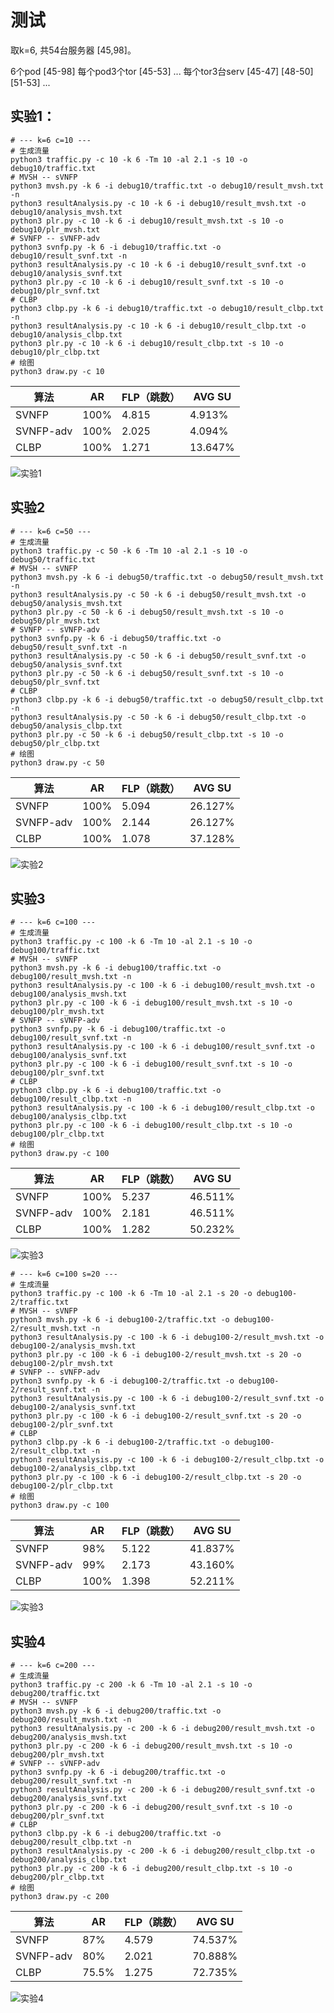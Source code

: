 # 测试

取k=6, 共54台服务器 [45,98]。

6个pod         [45-98]
每个pod3个tor   [45-53] ...
每个tor3台serv  [45-47] [48-50] [51-53] ...

## 实验1：

```shell
# --- k=6 c=10 ---
# 生成流量
python3 traffic.py -c 10 -k 6 -Tm 10 -al 2.1 -s 10 -o debug10/traffic.txt
# MVSH -- sVNFP
python3 mvsh.py -k 6 -i debug10/traffic.txt -o debug10/result_mvsh.txt -n
python3 resultAnalysis.py -c 10 -k 6 -i debug10/result_mvsh.txt -o debug10/analysis_mvsh.txt
python3 plr.py -c 10 -k 6 -i debug10/result_mvsh.txt -s 10 -o debug10/plr_mvsh.txt
# SVNFP -- sVNFP-adv
python3 svnfp.py -k 6 -i debug10/traffic.txt -o debug10/result_svnf.txt -n
python3 resultAnalysis.py -c 10 -k 6 -i debug10/result_svnf.txt -o debug10/analysis_svnf.txt
python3 plr.py -c 10 -k 6 -i debug10/result_svnf.txt -s 10 -o debug10/plr_svnf.txt
# CLBP
python3 clbp.py -k 6 -i debug10/traffic.txt -o debug10/result_clbp.txt -n
python3 resultAnalysis.py -c 10 -k 6 -i debug10/result_clbp.txt -o debug10/analysis_clbp.txt
python3 plr.py -c 10 -k 6 -i debug10/result_clbp.txt -s 10 -o debug10/plr_clbp.txt
# 绘图
python3 draw.py -c 10
```

| 算法       | AR    | FLP（跳数） | AVG SU  |
| ---       | ---   | ---        | ---     |
| SVNFP     | 100%  |  4.815     | 4.913%  |
| SVNFP-adv | 100%  |  2.025     | 4.094%  |
| CLBP      | 100%  |  1.271     |13.647%  |

![实验1](../results/c10.png)

## 实验2

```shell
# --- k=6 c=50 ---
# 生成流量
python3 traffic.py -c 50 -k 6 -Tm 10 -al 2.1 -s 10 -o debug50/traffic.txt
# MVSH -- sVNFP
python3 mvsh.py -k 6 -i debug50/traffic.txt -o debug50/result_mvsh.txt -n
python3 resultAnalysis.py -c 50 -k 6 -i debug50/result_mvsh.txt -o debug50/analysis_mvsh.txt
python3 plr.py -c 50 -k 6 -i debug50/result_mvsh.txt -s 10 -o debug50/plr_mvsh.txt
# SVNFP -- sVNFP-adv
python3 svnfp.py -k 6 -i debug50/traffic.txt -o debug50/result_svnf.txt -n
python3 resultAnalysis.py -c 50 -k 6 -i debug50/result_svnf.txt -o debug50/analysis_svnf.txt
python3 plr.py -c 50 -k 6 -i debug50/result_svnf.txt -s 10 -o debug50/plr_svnf.txt
# CLBP
python3 clbp.py -k 6 -i debug50/traffic.txt -o debug50/result_clbp.txt -n
python3 resultAnalysis.py -c 50 -k 6 -i debug50/result_clbp.txt -o debug50/analysis_clbp.txt
python3 plr.py -c 50 -k 6 -i debug50/result_clbp.txt -s 10 -o debug50/plr_clbp.txt
# 绘图
python3 draw.py -c 50
```

| 算法       | AR    | FLP（跳数） | AVG SU  |
| ---       | ---   | ---        | ---     |
| SVNFP     | 100%  |  5.094     |26.127%  |
| SVNFP-adv | 100%  |  2.144     |26.127%  |
| CLBP      | 100%  |  1.078     |37.128%  |

![实验2](../results/c50.png)

## 实验3

```shell
# --- k=6 c=100 ---
# 生成流量
python3 traffic.py -c 100 -k 6 -Tm 10 -al 2.1 -s 10 -o debug100/traffic.txt
# MVSH -- sVNFP
python3 mvsh.py -k 6 -i debug100/traffic.txt -o debug100/result_mvsh.txt -n
python3 resultAnalysis.py -c 100 -k 6 -i debug100/result_mvsh.txt -o debug100/analysis_mvsh.txt
python3 plr.py -c 100 -k 6 -i debug100/result_mvsh.txt -s 10 -o debug100/plr_mvsh.txt
# SVNFP -- sVNFP-adv
python3 svnfp.py -k 6 -i debug100/traffic.txt -o debug100/result_svnf.txt -n
python3 resultAnalysis.py -c 100 -k 6 -i debug100/result_svnf.txt -o debug100/analysis_svnf.txt
python3 plr.py -c 100 -k 6 -i debug100/result_svnf.txt -s 10 -o debug100/plr_svnf.txt
# CLBP
python3 clbp.py -k 6 -i debug100/traffic.txt -o debug100/result_clbp.txt -n
python3 resultAnalysis.py -c 100 -k 6 -i debug100/result_clbp.txt -o debug100/analysis_clbp.txt
python3 plr.py -c 100 -k 6 -i debug100/result_clbp.txt -s 10 -o debug100/plr_clbp.txt
# 绘图
python3 draw.py -c 100
```

| 算法       | AR    | FLP（跳数） | AVG SU  |
| ---       | ---   | ---        | ---     |
| SVNFP     | 100%  |  5.237     |46.511%  |
| SVNFP-adv | 100%  |  2.181     |46.511%  |
| CLBP      | 100%  |  1.282     |50.232%  |

![实验3](../results/c100.png)

```shell
# --- k=6 c=100 s=20 ---
# 生成流量
python3 traffic.py -c 100 -k 6 -Tm 10 -al 2.1 -s 20 -o debug100-2/traffic.txt
# MVSH -- sVNFP
python3 mvsh.py -k 6 -i debug100-2/traffic.txt -o debug100-2/result_mvsh.txt -n
python3 resultAnalysis.py -c 100 -k 6 -i debug100-2/result_mvsh.txt -o debug100-2/analysis_mvsh.txt
python3 plr.py -c 100 -k 6 -i debug100-2/result_mvsh.txt -s 20 -o debug100-2/plr_mvsh.txt
# SVNFP -- sVNFP-adv
python3 svnfp.py -k 6 -i debug100-2/traffic.txt -o debug100-2/result_svnf.txt -n
python3 resultAnalysis.py -c 100 -k 6 -i debug100-2/result_svnf.txt -o debug100-2/analysis_svnf.txt
python3 plr.py -c 100 -k 6 -i debug100-2/result_svnf.txt -s 20 -o debug100-2/plr_svnf.txt
# CLBP
python3 clbp.py -k 6 -i debug100-2/traffic.txt -o debug100-2/result_clbp.txt -n
python3 resultAnalysis.py -c 100 -k 6 -i debug100-2/result_clbp.txt -o debug100-2/analysis_clbp.txt
python3 plr.py -c 100 -k 6 -i debug100-2/result_clbp.txt -s 20 -o debug100-2/plr_clbp.txt
# 绘图
python3 draw.py -c 100
```

| 算法       | AR    | FLP（跳数） | AVG SU  |
| ---       | ---   | ---        | ---     |
| SVNFP     |  98%  |  5.122     |41.837%  |
| SVNFP-adv |  99%  |  2.173     |43.160%  |
| CLBP      | 100%  |  1.398     |52.211%  |

![实验3](../results/c100-2.png)

## 实验4

```shell
# --- k=6 c=200 ---
# 生成流量
python3 traffic.py -c 200 -k 6 -Tm 10 -al 2.1 -s 10 -o debug200/traffic.txt
# MVSH -- sVNFP
python3 mvsh.py -k 6 -i debug200/traffic.txt -o debug200/result_mvsh.txt -n
python3 resultAnalysis.py -c 200 -k 6 -i debug200/result_mvsh.txt -o debug200/analysis_mvsh.txt
python3 plr.py -c 200 -k 6 -i debug200/result_mvsh.txt -s 10 -o debug200/plr_mvsh.txt
# SVNFP -- sVNFP-adv
python3 svnfp.py -k 6 -i debug200/traffic.txt -o debug200/result_svnf.txt -n
python3 resultAnalysis.py -c 200 -k 6 -i debug200/result_svnf.txt -o debug200/analysis_svnf.txt
python3 plr.py -c 200 -k 6 -i debug200/result_svnf.txt -s 10 -o debug200/plr_svnf.txt
# CLBP
python3 clbp.py -k 6 -i debug200/traffic.txt -o debug200/result_clbp.txt -n
python3 resultAnalysis.py -c 200 -k 6 -i debug200/result_clbp.txt -o debug200/analysis_clbp.txt
python3 plr.py -c 200 -k 6 -i debug200/result_clbp.txt -s 10 -o debug200/plr_clbp.txt
# 绘图
python3 draw.py -c 200
```

| 算法       | AR    | FLP（跳数） | AVG SU  |
| ---       | ---   | ---        | ---     |
| SVNFP     |  87%  |  4.579     |74.537%  |
| SVNFP-adv |  80%  |  2.021     |70.888%  |
| CLBP      |75.5%  |  1.275     |72.735%  |

![实验4](../results/c200.png)
